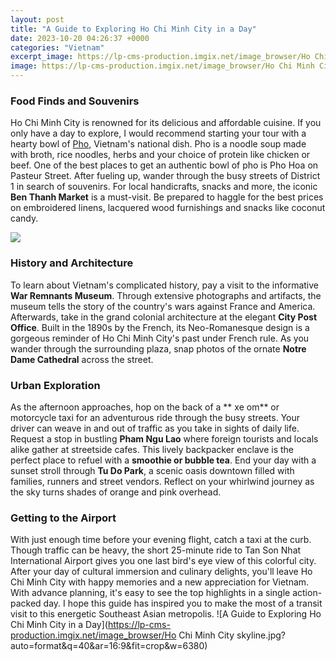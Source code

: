 ```yaml
---
layout: post
title: "A Guide to Exploring Ho Chi Minh City in a Day"
date: 2023-10-20 04:26:37 +0000
categories: "Vietnam"
excerpt_image: https://lp-cms-production.imgix.net/image_browser/Ho Chi Minh City skyline.jpg?auto=format&amp;q=40&amp;ar=16:9&amp;fit=crop&amp;w=6380
image: https://lp-cms-production.imgix.net/image_browser/Ho Chi Minh City skyline.jpg?auto=format&amp;q=40&amp;ar=16:9&amp;fit=crop&amp;w=6380
---
```


### Food Finds and Souvenirs 
Ho Chi Minh City is renowned for its delicious and affordable cuisine. If you only have a day to explore, I would recommend starting your tour with a hearty bowl of [Pho](https://jnewshub.github.io/2023-11-02-the-most-plausible-origins-of-hiv-aids/), Vietnam's national dish. Pho is a noodle soup made with broth, rice noodles, herbs and your choice of protein like chicken or beef. One of the best places to get an authentic bowl of pho is Pho Hoa on Pasteur Street. After fueling up, wander through the busy streets of District 1 in search of souvenirs. For local handicrafts, snacks and more, the iconic **Ben Thanh Market** is a must-visit. Be prepared to haggle for the best prices on embroidered linens, lacquered wood furnishings and snacks like coconut candy. 

![](https://vietnamnomad.com/wp-content/uploads/2021/01/Ho-Chi-Minh-City-Travel-Guide-2021-Vietnamnomad.jpg)
### History and Architecture 
To learn about Vietnam's complicated history, pay a visit to the informative **War Remnants Museum**. Through extensive photographs and artifacts, the museum tells the story of the country's wars against France and America. Afterwards, take in the grand colonial architecture at the elegant **City Post Office**. Built in the 1890s by the French, its Neo-Romanesque design is a gorgeous reminder of Ho Chi Minh City's past under French rule. As you wander through the surrounding plaza, snap photos of the ornate **Notre Dame Cathedral** across the street. 
### Urban Exploration 
As the afternoon approaches, hop on the back of a ** xe om** or motorcycle taxi for an adventurous ride through the busy streets. Your driver can weave in and out of traffic as you take in sights of daily life. Request a stop in bustling **Pham Ngu Lao** where foreign tourists and locals alike gather at streetside cafes. This lively backpacker enclave is the perfect place to refuel with a **smoothie or bubble tea**. End your day with a sunset stroll through **Tu Do Park**, a scenic oasis downtown filled with families, runners and street vendors. Reflect on your whirlwind journey as the sky turns shades of orange and pink overhead.
### Getting to the Airport 
With just enough time before your evening flight, catch a taxi at the curb. Though traffic can be heavy, the short 25-minute ride to Tan Son Nhat International Airport gives you one last bird's eye view of this colorful city. After your day of cultural immersion and culinary delights, you'll leave Ho Chi Minh City with happy memories and a new appreciation for Vietnam. With advance planning, it's easy to see the top highlights in a single action-packed day. I hope this guide has inspired you to make the most of a transit visit to this energetic Southeast Asian metropolis.
![A Guide to Exploring Ho Chi Minh City in a Day](https://lp-cms-production.imgix.net/image_browser/Ho Chi Minh City skyline.jpg?auto=format&amp;q=40&amp;ar=16:9&amp;fit=crop&amp;w=6380)